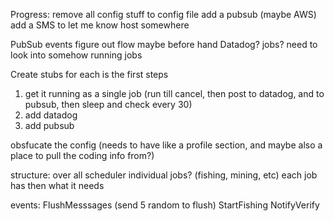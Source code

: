 




Progress:
remove all config stuff to config file
add a pubsub (maybe AWS)
add a SMS to let me know 
host somewhere



PubSub
    events 
    figure out flow maybe before hand
Datadog?
jobs? need to look into somehow running jobs


Create stubs for each is the first steps

1) get it running as a single job (run till cancel, then post to datadog, and to pubsub, then sleep and check every 30)
2) add datadog 
3) add pubsub 



obsfucate the config (needs to have like a profile section, and maybe also a place to pull the coding info from?)


structure:
over all scheduler
individual jobs? (fishing, mining, etc)
each job has then what it needs





events: 
FlushMesssages (send 5 random to flush)
StartFishing
NotifyVerify